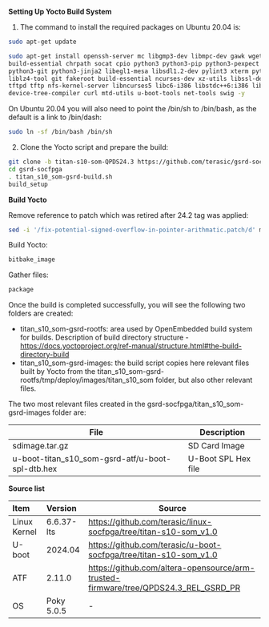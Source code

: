 

**Setting Up Yocto Build System** 

1. The command to install the required packages on Ubuntu 20.04 is:

```bash
sudo apt-get update

sudo apt-get install openssh-server mc libgmp3-dev libmpc-dev gawk wget git diffstat unzip texinfo gcc \
build-essential chrpath socat cpio python3 python3-pip python3-pexpect xz-utils debianutils iputils-ping \
python3-git python3-jinja2 libegl1-mesa libsdl1.2-dev pylint3 xterm python3-subunit mesa-common-dev zstd \
liblz4-tool git fakeroot build-essential ncurses-dev xz-utils libssl-dev bc flex libelf-dev bison xinetd \
tftpd tftp nfs-kernel-server libncurses5 libc6-i386 libstdc++6:i386 libgcc++1:i386 lib32z1 \
device-tree-compiler curl mtd-utils u-boot-tools net-tools swig -y
```

On Ubuntu 20.04 you will also need to point the /bin/sh to /bin/bash, as the default is a link to /bin/dash:

```bash
sudo ln -sf /bin/bash /bin/sh
```
2. Clone the Yocto script and prepare the build:

```bash
git clone -b titan-s10-som-QPDS24.3 https://github.com/terasic/gsrd-socfpga
cd gsrd-socfpga
. titan_s10_som-gsrd-build.sh
build_setup
```

**Build Yocto**

Remove reference to patch which was retired after 24.2 tag was applied:

```bash
sed -i '/fix-potential-signed-overflow-in-pointer-arithmatic.patch/d' meta-intel-fpga-refdes/recipes-connectivity/openssh/openssh_%.bbappend
```
Build Yocto:

```bash
bitbake_image
```
Gather files:
```bash
package
```



Once the build is completed successfully, you will see the following two folders are created:

- titan_s10_som-gsrd-rootfs: area used by OpenEmbedded build system for builds. Description of build directory structure - https://docs.yoctoproject.org/ref-manual/structure.html#the-build-directory-build
- titan_s10_som-gsrd-images: the build script copies here relevant files built by Yocto from the titan_s10_som-gsrd-rootfs/tmp/deploy/images/titan_s10_som folder, but also other relevant files.



The two most relevant files created in the gsrd-socfpga/titan_s10_som-gsrd-images folder are:


| File | Description      |
| ---- | ---------- |
|sdimage.tar.gz | SD Card Image |
|   u-boot-titan_s10_som-gsrd-atf/u-boot-spl-dtb.hex |U-Boot SPL Hex file         |



**Source list**


|Item   |Version     |Source     |
|:--------|:--------|--------|
|Linux Kernel       |6.6.37-lts | https://github.com/terasic/linux-socfpga/tree/titan-s10-som_v1.0       |
| U-boot       | 2024.04        | https://github.com/terasic/u-boot-socfpga/tree/titan-s10-som_v1.0       |
| ATF       | 2.11.0        | https://github.com/altera-opensource/arm-trusted-firmware/tree/QPDS24.3_REL_GSRD_PR       |
| OS       | Poky 5.0.5        | -       |
















